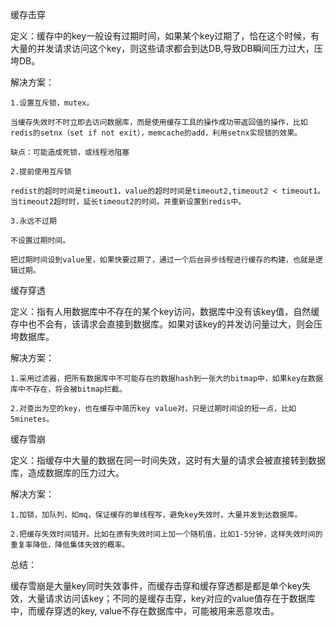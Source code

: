 
缓存击穿

  定义：缓存中的key一般设有过期时间，如果某个key过期了，恰在这个时候，有大量的并发请求访问这个key，则这些请求都会到达DB,导致DB瞬间压力过大，压垮DB。
  
  解决方案：

    1.设置互斥锁，mutex。
    
    当缓存失效时不时立即去访问数据库，而是使用缓存工具的操作成功带返回值的操作，比如redis的setnx（set if not exit），memcache的add，利用setnx实现锁的效果。
    
    缺点：可能造成死锁，或线程池阻塞

    2.提前使用互斥锁
    
    redist的超时时间是timeout1，value的超时时间是timeout2,timeout2 < timeout1。 当timeout2超时时，延长timeout2的时间。并重新设置到redis中。
    
    3.永远不过期
    
    不设置过期时间。
    
    把过期时间设到value里，如果快要过期了，通过一个后台异步线程进行缓存的构建，也就是逻辑过期。

缓存穿透

  定义：指有人用数据库中不存在的某个key访问，数据库中没有该key值，自然缓存中也不会有，该请求会直接到数据库。如果对该key的并发访问量过大，则会压垮数据库。
  
  解决方案：

    1.采用过滤器，把所有数据库中不可能存在的数据hash到一张大的bitmap中，如果key在数据库中不存在，将会被bitmap拦截。
    
    2.对查出为空的key，也在缓存中简历key value对，只是过期时间设的短一点，比如5minetes。

缓存雪崩

  定义：指缓存中大量的数据在同一时间失效，这时有大量的请求会被直接转到数据库，造成数据库的压力过大。
  
  解决方案：
    
    1.加锁，加队列，如mq，保证缓存的单线程写，避免key失效时，大量并发到达数据库。
    
    2.把缓存失效时间错开。比如在原有失效时间上加一个随机值，比如1-5分钟，这样失效时间的重复率降低，降低集体失效的概率。

总结：
  
  缓存雪崩是大量key同时失效事件，而缓存击穿和缓存穿透都是都是单个key失效，大量请求访问该key；不同的是缓存击穿，key对应的value值存在于数据库中，而缓存穿透的key, value不存在数据库中，可能被用来恶意攻击。
